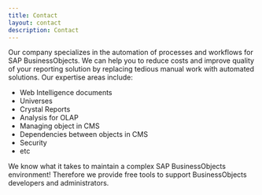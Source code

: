 ```yaml
---
title: Contact
layout: contact
description: Contact
---
```


Our company specializes in the automation of processes and workflows for SAP BusinessObjects. We can help you to reduce costs and improve quality of your reporting solution by replacing tedious manual work with automated solutions. Our expertise areas include:

* Web Intelligence documents
* Universes
* Crystal Reports
* Analysis for OLAP
* Managing object in CMS
* Dependencies between objects in CMS
* Security
* etc
  
We know what it takes to maintain a complex SAP BusinessObjects environment! Therefore we provide free tools to support BusinessObjects developers and administrators.